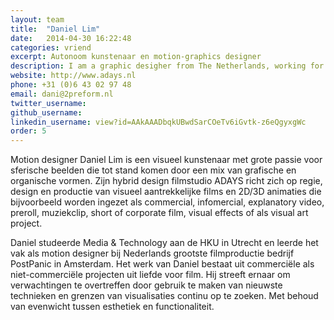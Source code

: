 ```yaml
---
layout: team
title:  "Daniel Lim"
date:   2014-04-30 16:22:48
categories: vriend
excerpt: Autonoom kunstenaar en motion-graphics designer 
description: I am a graphic desigher from The Netherlands, working for my self since 2009 and recently under the name Studio 210 as a collective of creative designer and developers.
website: http://www.adays.nl
phone: +31 (0)6 43 02 97 48
email: dani@2preform.nl
twitter_username:
github_username:
linkedin_username: view?id=AAkAAADbqkUBwdSarCOeTv6iGvtk-z6eQgyxgWc
order: 5
---
```

Motion designer Daniel Lim is een visueel kunstenaar met grote passie voor sferische beelden die tot stand komen door een mix van grafische en organische vormen. Zijn hybrid design filmstudio ADAYS richt zich op regie, design en productie van visueel aantrekkelijke films en 2D/3D animaties die bijvoorbeeld worden ingezet als commercial, infomercial, explanatory video, preroll, muziekclip, short of corporate film, visual effects of als visual art project.

Daniel studeerde Media & Technology aan de HKU in Utrecht en leerde het vak als motion designer bij Nederlands grootste filmproductie bedrijf PostPanic in Amsterdam. Het werk van Daniel bestaat uit commerciële als niet-commerciële projecten uit liefde voor film. Hij streeft ernaar om verwachtingen te overtreffen door gebruik te maken van nieuwste technieken en grenzen van visualisaties continu op te zoeken. Met behoud van evenwicht tussen esthetiek en functionaliteit.
